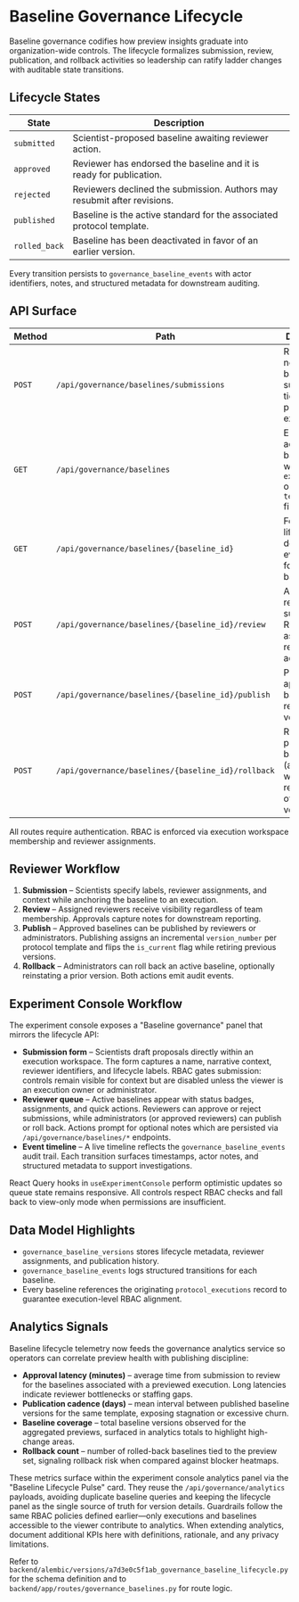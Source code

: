 # Baseline Governance Lifecycle

Baseline governance codifies how preview insights graduate into organization-wide controls. The lifecycle formalizes submission, review, publication, and rollback activities so leadership can ratify ladder changes with auditable state transitions.

## Lifecycle States

| State | Description |
| --- | --- |
| `submitted` | Scientist-proposed baseline awaiting reviewer action. |
| `approved` | Reviewer has endorsed the baseline and it is ready for publication. |
| `rejected` | Reviewers declined the submission. Authors may resubmit after revisions. |
| `published` | Baseline is the active standard for the associated protocol template. |
| `rolled_back` | Baseline has been deactivated in favor of an earlier version. |

Every transition persists to `governance_baseline_events` with actor identifiers, notes, and structured metadata for downstream auditing.

## API Surface

| Method | Path | Description |
| --- | --- | --- |
| `POST` | `/api/governance/baselines/submissions` | Register a new baseline submission tied to a protocol execution. |
| `GET` | `/api/governance/baselines` | Enumerate accessible baselines with optional `execution_id` or `template_id` filters. |
| `GET` | `/api/governance/baselines/{baseline_id}` | Fetch lifecycle details and event history for a single baseline. |
| `POST` | `/api/governance/baselines/{baseline_id}/review` | Approve or reject a submission. Restricted to assigned reviewers or admins. |
| `POST` | `/api/governance/baselines/{baseline_id}/publish` | Publish an approved baseline and retire prior versions. |
| `POST` | `/api/governance/baselines/{baseline_id}/rollback` | Roll back a published baseline (admin only) with optional restoration of a prior version. |

All routes require authentication. RBAC is enforced via execution workspace membership and reviewer assignments.

## Reviewer Workflow

1. **Submission** – Scientists specify labels, reviewer assignments, and context while anchoring the baseline to an execution.
2. **Review** – Assigned reviewers receive visibility regardless of team membership. Approvals capture notes for downstream reporting.
3. **Publish** – Approved baselines can be published by reviewers or administrators. Publishing assigns an incremental `version_number` per protocol template and flips the `is_current` flag while retiring previous versions.
4. **Rollback** – Administrators can roll back an active baseline, optionally reinstating a prior version. Both actions emit audit events.

## Experiment Console Workflow

The experiment console exposes a "Baseline governance" panel that mirrors the lifecycle API:

- **Submission form** – Scientists draft proposals directly within an execution workspace. The form captures a name, narrative context, reviewer identifiers, and lifecycle labels. RBAC gates submission: controls remain visible for context but are disabled unless the viewer is an execution owner or administrator.
- **Reviewer queue** – Active baselines appear with status badges, assignments, and quick actions. Reviewers can approve or reject submissions, while administrators (or approved reviewers) can publish or roll back. Actions prompt for optional notes which are persisted via `/api/governance/baselines/*` endpoints.
- **Event timeline** – A live timeline reflects the `governance_baseline_events` audit trail. Each transition surfaces timestamps, actor notes, and structured metadata to support investigations.

React Query hooks in `useExperimentConsole` perform optimistic updates so queue state remains responsive. All controls respect RBAC checks and fall back to view-only mode when permissions are insufficient.

## Data Model Highlights

- `governance_baseline_versions` stores lifecycle metadata, reviewer assignments, and publication history.
- `governance_baseline_events` logs structured transitions for each baseline.
- Every baseline references the originating `protocol_executions` record to guarantee execution-level RBAC alignment.

## Analytics Signals

Baseline lifecycle telemetry now feeds the governance analytics service so operators can correlate preview health with publishing discipline:

- **Approval latency (minutes)** – average time from submission to review for the baselines associated with a previewed execution. Long latencies indicate reviewer bottlenecks or staffing gaps.
- **Publication cadence (days)** – mean interval between published baseline versions for the same template, exposing stagnation or excessive churn.
- **Baseline coverage** – total baseline versions observed for the aggregated previews, surfaced in analytics totals to highlight high-change areas.
- **Rollback count** – number of rolled-back baselines tied to the preview set, signaling rollback risk when compared against blocker heatmaps.

These metrics surface within the experiment console analytics panel via the "Baseline Lifecycle Pulse" card. They reuse the `/api/governance/analytics` payloads, avoiding duplicate baseline queries and keeping the lifecycle panel as the single source of truth for version details. Guardrails follow the same RBAC policies defined earlier—only executions and baselines accessible to the viewer contribute to analytics. When extending analytics, document additional KPIs here with definitions, rationale, and any privacy limitations.

Refer to `backend/alembic/versions/a7d3e0c5f1ab_governance_baseline_lifecycle.py` for the schema definition and to `backend/app/routes/governance_baselines.py` for route logic.
